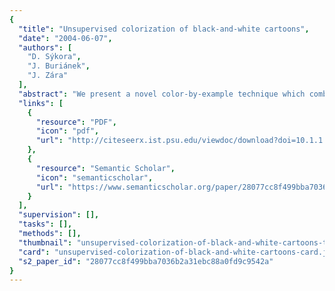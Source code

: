 ```yaml
---
{
  "title": "Unsupervised colorization of black-and-white cartoons",
  "date": "2004-06-07",
  "authors": [
    "D. Sýkora",
    "J. Buriánek",
    "J. Zára"
  ],
  "abstract": "We present a novel color-by-example technique which combines image segmentation, patch-based sampling and probabilistic reasoning. This method is able to automate colorization when new color information is applied on the already designed black-and-white cartoon. Our technique is especially suitable for cartoons digitized from classical celluloid films, which were originally produced by a paper or cel based method. In this case, the background is usually a static image and only the dynamic foreground needs to be colored frame-by-frame. We also assume that objects in the foreground layer consist of several well visible outlines which will emphasize the shape of homogeneous regions.",
  "links": [
    {
      "resource": "PDF",
      "icon": "pdf",
      "url": "http://citeseerx.ist.psu.edu/viewdoc/download?doi=10.1.1.95.2629&rep=rep1&type=pdf"
    },
    {
      "resource": "Semantic Scholar",
      "icon": "semanticscholar",
      "url": "https://www.semanticscholar.org/paper/28077cc8f499bba7036b2a31ebc88a0fd9c9542a"
    }
  ],
  "supervision": [],
  "tasks": [],
  "methods": [],
  "thumbnail": "unsupervised-colorization-of-black-and-white-cartoons-thumb.jpg",
  "card": "unsupervised-colorization-of-black-and-white-cartoons-card.jpg",
  "s2_paper_id": "28077cc8f499bba7036b2a31ebc88a0fd9c9542a"
}
---
```


